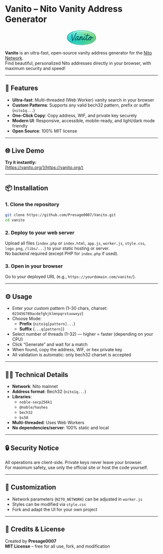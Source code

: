 
# Vanito – Nito Vanity Address Generator

<p align="center">
  <img src="logo.png" alt="Nito Logo" width="96"/>
</p>

**Vanito** is an ultra-fast, open-source vanity address generator for the [Nito Network](https://nito.network/).  
Find beautiful, personalized Nito addresses directly in your browser, with maximum security and speed!

---

## 🚀 Features

- **Ultra-fast**: Multi-threaded (Web Worker) vanity search in your browser  
- **Custom Patterns**: Supports any valid bech32 pattern, prefix or suffix (`nito1q...`)  
- **One-Click Copy**: Copy address, WIF, and private key securely  
- **Modern UI**: Responsive, accessible, mobile-ready, and light/dark mode friendly  
- **Open Source**: 100% MIT license  

---

## 🌐 Live Demo

**Try it instantly:**  
[https://vanito.org/](https://vanito.org/)

---

## 📦 Installation

### 1. Clone the repository

```sh
git clone https://github.com/Presage0007/Vanito.git
cd vanito
```

### 2. Deploy to your web server

Upload all files (`index.php` or `index.html`, `app.js`, `worker.js`, `style.css`, `logo.png`, `/libs/...`) to your static hosting or server.  
No backend required (except PHP for `index.php` if used).

### 3. Open in your browser

Go to your deployed URL (e.g., `https://yourdomain.com/vanito/`).

---

## ⚙️ Usage

- Enter your custom pattern (1–30 chars, charset: `023456789acdefghjklmnpqrstuvwxyz`)
- Choose Mode:
  - **Prefix** (`nito1q[pattern]...`)
  - **Suffix** (`...q[pattern]`)
- Select number of threads (1–32) — higher = faster (depending on your CPU)
- Click “Generate” and wait for a match
- When found, copy the address, WIF, or hex private key
- All validation is automatic: only bech32 charset is accepted

---

## 🧑‍💻 Technical Details

- **Network**: Nito mainnet  
- **Address format**: Bech32 (`nito1q...`)  
- **Libraries**:
  - `noble-secp256k1`
  - `@noble/hashes`
  - `bech32`
  - `bs58`
- **Multi-threaded**: Uses Web Workers  
- **No dependencies/server**: 100% static and local

---

## 🔒 Security Notice

All operations are client-side. Private keys never leave your browser.  
For maximum safety, use only the official site or host the code yourself.

---

## 📝 Customization

- Network parameters (`NITO_NETWORK`) can be adjusted in `worker.js`
- Styles can be modified via `style.css`
- Fork and adapt the UI for your own project

---

## 🙏 Credits & License

Created by **Presage0007**  
**MIT License** – free for all use, fork, and modification

